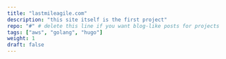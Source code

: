 ```yaml
---
title: "lastmileagile.com"
description: "this site itself is the first project"
repo: "#" # delete this line if you want blog-like posts for projects
tags: ["aws", "golang", "hugo"]
weight: 1
draft: false
---
```

